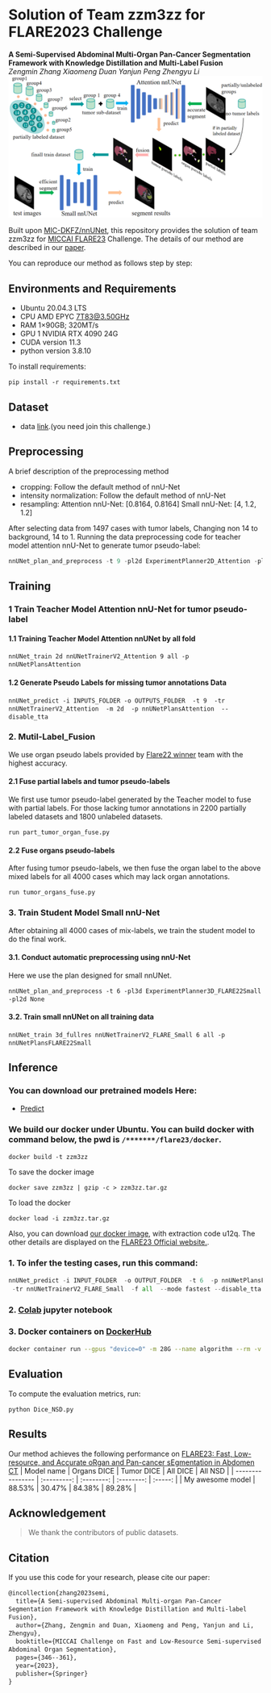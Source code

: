 # Solution of Team zzm3zz for FLARE2023 Challenge
**A Semi-Supervised Abdominal Multi-Organ Pan-Cancer Segmentation Framework with Knowledge Distillation and Multi-Label Fusion** \
*Zengmin Zhang Xiaomeng Duan Yanjun Peng Zhengyu Li* \
![Our framework overview](document/framework.png)


Built upon [MIC-DKFZ/nnUNet](https://github.com/MIC-DKFZ/nnUNet), this repository provides the solution of team zzm3zz for [MICCAI FLARE23](https://codalab.lisn.upsaclay.fr/competitions/12239#learn_the_details-overview) Challenge. The details of our method are described in our [paper](https://openreview.net/forum?id=PLFBzKnjOt). 

You can reproduce our method as follows step by step:

## Environments and Requirements

- Ubuntu 20.04.3 LTS
- CPU AMD EPYC 7T83@3.50GHz
- RAM 1×90GB; 320MT/s
- GPU 1 NVIDIA RTX 4090 24G
- CUDA version 11.3
- python version 3.8.10

To install requirements:

```setup
pip install -r requirements.txt
```

## Dataset

- data [link](https://codalab.lisn.upsaclay.fr/competitions/12239#learn_the_details-dataset).(you need join this challenge.)

## Preprocessing

A brief description of the preprocessing method

- cropping:
Follow the default method of nnU-Net
- intensity normalization:
Follow the default method of nnU-Net
- resampling:
Attention nnU-Net: [0.8164, 0.8164]
Small nnU-Net: [4, 1.2, 1.2]  

After selecting data from 1497 cases with tumor labels, Changing non 14 to background, 14 to 1.
Running the data preprocessing code for teacher model attention nnU-Net to generate tumor pseudo-label:

```python
nnUNet_plan_and_preprocess -t 9 -pl2d ExperimentPlanner2D_Attention -pl3d None
```

## Training

### 1 Train Teacher Model Attention nnU-Net for tumor pseudo-label

#### 1.1 Training Teacher Model Attention nnUNet by all fold 
```
nnUNet_train 2d nnUNetTrainerV2_Attention 9 all -p nnUNetPlansAttention
```

#### 1.2 Generate Pseudo Labels for missing tumor annotations Data
```
nnUNet_predict -i INPUTS_FOLDER -o OUTPUTS_FOLDER  -t 9  -tr nnUNetTrainerV2_Attention  -m 2d  -p nnUNetPlansAttention  --disable_tta 
```

### 2. Mutil-Label_Fusion
We use organ pseudo labels provided by [Flare22 winner](https://codalab.lisn.upsaclay.fr/competitions/12239#learn_the_details-dataset) team with the highest accuracy.
#### 2.1 Fuse partial labels and tumor pseudo-labels
We first use tumor pseudo-label generated by the Teacher model to fuse with partial labels.
For those lacking tumor annotations in 2200 partially labeled datasets and 1800 unlabeled datasets.
```
run part_tumor_organ_fuse.py
```

#### 2.2 Fuse organs pseudo-labels
After fusing tumor pseudo-labels, we then fuse the organ label to the above mixed labels for all 4000 cases which may lack organ annotations.
```
run tumor_organs_fuse.py
```


### 3. Train Student Model Small nnU-Net 
After obtaining all 4000 cases of mix-labels, we train the student model to do the final work.
#### 3.1. Conduct automatic preprocessing using nnU-Net
Here we use the plan designed for small nnUNet.
```
nnUNet_plan_and_preprocess -t 6 -pl3d ExperimentPlanner3D_FLARE22Small -pl2d None
```
#### 3.2. Train small nnUNet on all training data
```
nnUNet_train 3d_fullres nnUNetTrainerV2_FLARE_Small 6 all -p nnUNetPlansFLARE22Small
```

## Inference

### You can download our pretrained models Here:
* [Predict](https://pan.baidu.com/s/1M05wWOwW1CGESvJinQpZww?pwd=8bgt)

### We build our docker under Ubuntu. You can build docker with command below, the pwd is ```/*******/flare23/docker```.
```
docker build -t zzm3zz
```
To save the docker image
```
docker save zzm3zz | gzip -c > zzm3zz.tar.gz
```
To load the docker
```
docker load -i zzm3zz.tar.gz
```
Also, you can download [our docker image](https://registry.hub.docker.com/r/zhangzengmin/zzm3zz), with extraction code u12q. 
The other details are displayed on the [FLARE23 Official website.](https://codalab.lisn.upsaclay.fr/competitions/12239#learn_the_details-testing).

### 1. To infer the testing cases, run this command:

```python
nnUNet_predict -i INPUT_FOLDER  -o OUTPUT_FOLDER  -t 6  -p nnUNetPlansFLARE22Small   -m 3d_fullres \
 -tr nnUNetTrainerV2_FLARE_Small  -f all  --mode fastest --disable_tta
```

### 2. [Colab](https://colab.research.google.com/) jupyter notebook

### 3. Docker containers on [DockerHub](https://hub.docker.com/r/zhangzengmin/zzm3zz/tags)

```bash
docker container run --gpus "device=0" -m 28G --name algorithm --rm -v $PWD/CellSeg_Test/:/workspace/inputs/ -v $PWD/algorithm_results/:/workspace/outputs/ algorithm:latest /bin/bash -c "sh predict.sh"
```

## Evaluation

To compute the evaluation metrics, run:

```eval
python Dice_NSD.py
```

## Results

Our method achieves the following performance on [FLARE23: Fast, Low-resource, and Accurate oRgan and Pan-cancer sEgmentation in Abdomen CT](https://codalab.lisn.upsaclay.fr/competitions/12239#learn_the_details-overview)
| Model name       | Organs DICE | Tumor DICE |  All DICE  | All NSD |
| ---------------- | :---------: | :--------: | :--------: | :-----: |
| My awesome model |   88.53%    |   30.47%   |   84.38%   |  89.28% |



## Acknowledgement

> We thank the contributors of public datasets. 


## Citation
If you use this code for your research, please cite our paper:

```
@incollection{zhang2023semi,
  title={A Semi-supervised Abdominal Multi-organ Pan-Cancer Segmentation Framework with Knowledge Distillation and Multi-label Fusion},
  author={Zhang, Zengmin and Duan, Xiaomeng and Peng, Yanjun and Li, Zhengyu},
  booktitle={MICCAI Challenge on Fast and Low-Resource Semi-supervised Abdominal Organ Segmentation},
  pages={346--361},
  year={2023},
  publisher={Springer}
}
```


